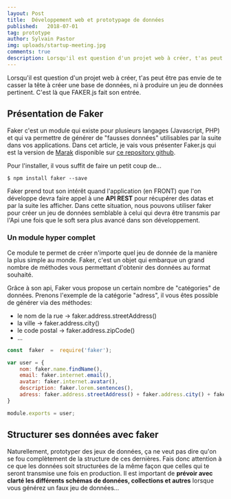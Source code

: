 ```yaml
---
layout: Post
title:  Développement web et prototypage de données
published:   2018-07-01
tag: prototype
author: Sylvain Pastor
img: uploads/startup-meeting.jpg
comments: true
description: Lorsqu'il est question d'un projet web à créer, t'as peut être pas envie de te casser la tête à créer une base de données, ni à produire un jeu de données pertinent. C'est là que FAKER.js fait son entrée.
---
```


Lorsqu'il est question d'un projet web à créer, t'as peut être pas envie de te casser la tête à créer une base de données, ni à produire un jeu de données pertinent. C'est là que FAKER.js fait son entrée.

## Présentation de Faker

Faker c'est un module qui existe pour plusieurs langages (Javascript, PHP) et qui va permettre de générer de "fausses données" utilisables par la suite dans vos applications. Dans cet article, je vais vous présenter Faker.js qui est la version de [Marak](https://github.com/Marak) disponible sur [ce repository github](https://github.com/marak/Faker.js/).

Pour l'installer, il vous suffit de faire un petit coup de...

```
$ npm install faker --save
```

Faker prend tout son intérêt quand l'application (en FRONT) que l'on développe devra faire appel à une **API REST** pour récupérer des datas et par la suite les afficher. Dans cette situation, nous pouvons utiliser faker pour créer un jeu de données semblable à celui qui devra être transmis par l'Api une fois que le soft sera plus avancé dans son développement.

### Un module hyper complet
Ce module te permet de créer n'importe quel jeu de donnée de la manière la plus simple au monde. Faker, c'est un objet qui embarque un grand nombre de méthodes vous permettant d'obtenir des données au format souhaité.  

Grâce à son api, Faker vous propose un certain nombre de "catégories" de données. Prenons l'exemple de la catégorie "adress", il vous êtes possible de générer via des méthodes:

- le nom de la rue → faker.address.streetAddress()
- la ville → faker.address.city()
- le code postal → faker.address.zipCode()
- ...

``` js
const  faker  =  require('faker');

var user = {
    nom: faker.name.findName(),
    email: faker.internet.email(),
    avatar: faker.internet.avatar(),
    description: faker.lorem.sentences(),
    adress: faker.address.streetAddress() + faker.address.city() + faker.address.country()
}

module.exports = user;
```

## Structurer ses données avec faker
Naturellement, prototyper des jeux de données, ça ne veut pas dire qu'on se fou complètement de la structure de ces dernières. Fais donc attention à ce que les données soit structurées de la même façon que celles qui te seront transmise une fois en production. Il est important de **prévoir avec clarté les différents schémas de données, collections et autres** lorsque vous générez un faux jeu de données...
